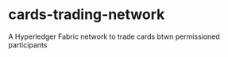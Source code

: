 # cards-trading-network

A Hyperledger Fabric network to trade cards btwn permissioned participants
